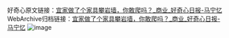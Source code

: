 好奇心原文链接：[宜家做了个家具攀岩墙，你敢爬吗？_商业_好奇心日报-马宁忆](https://www.qdaily.com/articles/2393.html)
WebArchive归档链接：[宜家做了个家具攀岩墙，你敢爬吗？_商业_好奇心日报-马宁忆](http://web.archive.org/web/20181006064024/http://www.qdaily.com:80/articles/2393.html)
![image](http://ww3.sinaimg.cn/large/007d5XDply1g3v68ucmlmj30u032ve81)